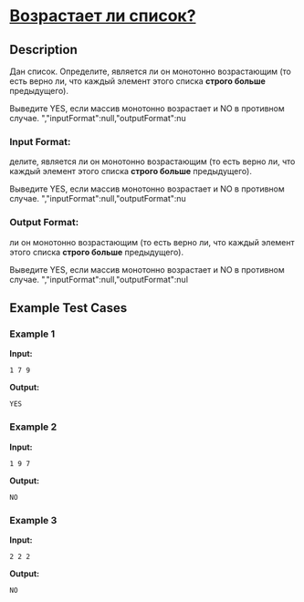 # [Возрастает ли список?](link)

## Description

Дан список. Определите, является ли он монотонно возрастающим (то есть верно ли, что каждый элемент этого списка **строго больше** предыдущего).
 
Выведите YES, если массив монотонно возрастает и NO в противном случае. ","inputFormat":null,"outputFormat":nu
### Input Format:

делите, является ли он монотонно возрастающим (то есть верно ли, что каждый элемент этого списка **строго больше** предыдущего).
 
Выведите YES, если массив монотонно возрастает и NO в противном случае. ","inputFormat":null,"outputFormat":nu

### Output Format:

ли он монотонно возрастающим (то есть верно ли, что каждый элемент этого списка **строго больше** предыдущего).
 
Выведите YES, если массив монотонно возрастает и NO в противном случае. ","inputFormat":null,"outputFormat":nul

## Example Test Cases

### Example 1

**Input:**
```
1 7 9

```

**Output:**
```
YES

```

### Example 2

**Input:**
```
1 9 7

```

**Output:**
```
NO

```

### Example 3

**Input:**
```
2 2 2

```

**Output:**
```
NO

```

